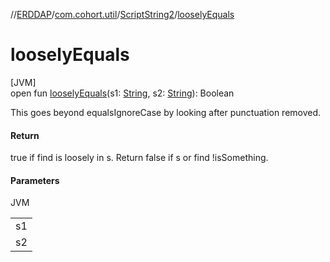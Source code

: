 //[ERDDAP](../../../index.md)/[com.cohort.util](../index.md)/[ScriptString2](index.md)/[looselyEquals](loosely-equals.md)

# looselyEquals

[JVM]\
open fun [looselyEquals](loosely-equals.md)(s1: [String](https://docs.oracle.com/en/java/javase/17/docs/api/java.base/java/lang/String.html), s2: [String](https://docs.oracle.com/en/java/javase/17/docs/api/java.base/java/lang/String.html)): Boolean

This goes beyond equalsIgnoreCase by looking after punctuation removed.

#### Return

true if find is loosely in s. Return false if s or find !isSomething.

#### Parameters

JVM

| |
|---|
| s1 |
| s2 |